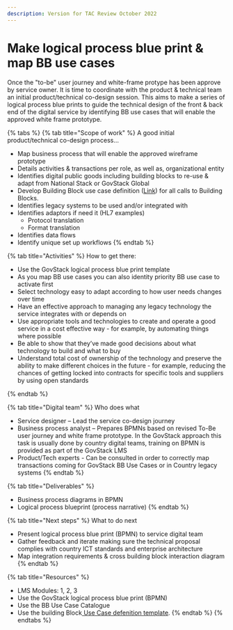 ```yaml
---
description: Version for TAC Review October 2022
---
```


# Make logical process blue print & map BB use cases

Once the  "to-be" user journey and white-frame protype has been approve by service owner.  It is time to coordinate with the product & technical team an initial product/technical co-design session. This aims to make a series of logical process blue prints to guide the technical design of the front & back end of the digital service by identifying BB use cases that will enable the approved white frame prototype. &#x20;

{% tabs %}
{% tab title="Scope of work" %}
&#x20;A good initial product/technical co-design process...&#x20;

* Map business process that will enable the approved wireframe prototype&#x20;
* Details activities & transactions per role, as well as, organizational entity &#x20;
* Identifies digital public goods including building blocks to re-use & adapt from National Stack or GovStack Global&#x20;
* Develop Building Block use case definition ([Link](https://docs.google.com/document/d/1BSjpfzOJoFeXO0HaJUVacJZZscHnxdZN/edit?usp=sharing\&ouid=107531587157017296326\&rtpof=true\&sd=true)) for all calls to Building Blocks.
* Identifies legacy systems to be used and/or integrated with&#x20;
* Identifies adaptors if need it (HL7 examples)  &#x20;
  * Protocol translation &#x20;
  * Format translation &#x20;
* Identifies data flows &#x20;
* Identify unique set up workflows &#x20;
{% endtab %}

{% tab title="Activities" %}
How to get there:

* Use the GovStack logical process blue print template &#x20;
* As you map BB use cases you can also identity priority BB use case to activate first &#x20;
* Select technology easy to adapt according to how user needs changes over time &#x20;
* Have an effective approach to managing any legacy technology the service integrates with or depends on&#x20;
* Use appropriate tools and technologies to create and operate a good service in a cost effective way - for example, by automating things where possible&#x20;
* Be able to show that they’ve made good decisions about what technology to build and what to buy&#x20;
* Understand total cost of ownership of the technology and preserve the ability to make different choices in the future - for example, reducing the chances of getting locked into contracts for specific tools and suppliers by using open standards&#x20;

&#x20;
{% endtab %}

{% tab title="Digital team" %}
Who does what&#x20;

* Service designer – Lead the service co-design journey&#x20;
* Business process analyst – Prepares BPMNs based on revised To-Be user journey and white frame prototype. In the GovStack approach this task is usually done by country digital teams, training on BPMN is provided as part of the GovStack LMS&#x20;
* Product/Tech experts  - Can be consulted in order to correctly map transactions coming for GovStack BB Use Cases or in Country legacy systems &#x20;
{% endtab %}

{% tab title="Deliverables" %}
* Business process diagrams in BPMN&#x20;
* Logical process blueprint (process narrative)&#x20;
{% endtab %}

{% tab title="Next steps" %}
What to do next

* Present logical process blue print (BPMN) to service digital team &#x20;
* Gather feedback and iterate making sure the technical proposal complies with country ICT standards and enterprise architecture &#x20;
* Map integration requirements & cross building block interaction diagram&#x20;
{% endtab %}

{% tab title="Resources" %}
* LMS Modules: 1, 2, 3 &#x20;
* Use the GovStack  logical process blue print (BPMN) &#x20;
* Use the BB Use Case Catalogue&#x20;
* Use the building Block[ Use Case defenition template](https://docs.google.com/document/d/1BSjpfzOJoFeXO0HaJUVacJZZscHnxdZN/edit?usp=sharing\&ouid=107531587157017296326\&rtpof=true\&sd=true).
{% endtab %}
{% endtabs %}
